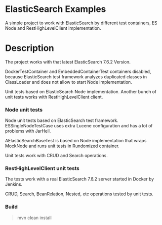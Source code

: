 # ElasticSearch Examples 
A simple project to work with ElasticSearch by different test containers, ES Node and RestHighLevelClient implementation.

# Description
The project works with that latest ElasticSearch 7.6.2 Version.

DockerTestContainer and EmbeddedContainerTest containers disabled, because ElasticSearch test framework analyzes duplicated classes in ClassLoader and does not allow to start Node implementation.

Unit tests based on ElasticSearch Node implementation.
Another bunch of unit tests works with RestHighLevelClient client.

### Node unit tests

Node unit tests based on ElasticSearch test framework.
ESSingleNodeTestCase uses extra Lucene configuration and has a lot of problems with JarHell.

AElasticSearchBaseTest is based on Node implementation that wraps MockNode and runs unit tests in Rundomized container.

Unit tests work with CRUD and Search operations.

### RestHighLevelClient unit tests

The tests work with a real ElasticSearch 7.6.2 server started in Docker by Jenkins.

CRUD, Search, BeanRelation, Nested, etc operations tested by unit tests. 

### Build

> mvn clean install

